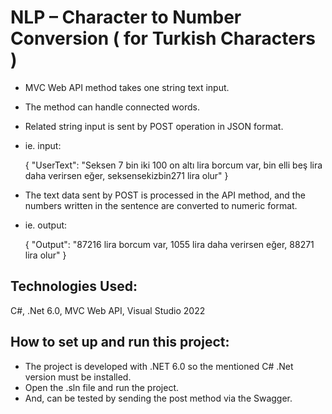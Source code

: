 # NLP – Character to Number Conversion ( for Turkish Characters )

- MVC Web API method takes one string text input.
- The method can handle connected words.
- Related string input is sent by POST operation in JSON format.
- ie. input:

	{ 
		"UserText": "Seksen 7 bin iki 100 on altı lira borcum var, bin elli beş lira daha verirsen eğer, seksensekizbin271 lira olur" 
	} 	

- The text data sent by POST is processed in the API method, and the numbers written in the sentence are converted to numeric format.
- ie. output:

	{ 
		"Output": "87216 lira borcum var, 1055 lira daha verirsen eğer, 88271 lira olur" 
	}

## Technologies Used:
C#, .Net 6.0, MVC Web API, Visual Studio 2022

## How to set up and run this project:
- The project is developed with .NET 6.0 so the mentioned C# .Net version must be installed.
- Open the .sln file and run the project.
- And, can be tested by sending the post method via the Swagger.
